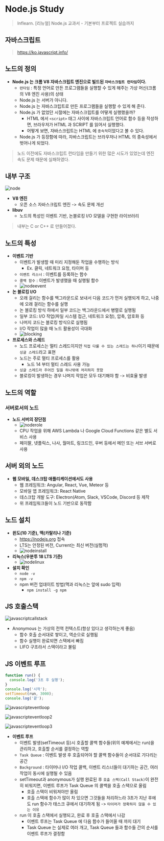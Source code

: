 # Node.js Study

> Inflearn. [리뉴얼] Node.js 교과서 - 기본부터 프로젝트 실습까지

## 자바스크립트

> https://ko.javascript.info/

## 노드의 정의

- __Node.js 는 크롬 V8 자바스크립트 엔진으로 빌드된 `자바스크립트 런타임`이다.__
  - `런타임` : 특정 언어로 만든 프로그램들을 실행할 수 있게 해주는 가상 머신(크롬의 V8 엔진 사용)의 상태
  - Node.js 는 서버가 아니다.
  - Node.js 는 자바스크립트로 만든 프로그램들을 실행할 수 있게 해 준다.
  - Node.js 가 없었던 시절에는 자바스크립트를 어떻게 실행했을까?
    - HTML 에서 `<script>` 태그 사이에 자바스크립트 언어로 함수 등을 작성하면, 브라우저가 HTML 과 SCRIPT 를 읽어서 실행했다.
    - 어떻게 보면, 자바스크립트는 HTML 에 `종속적`이었다고 볼 수 있다.
  - Node.js 가 등장함에 따라, 자바스크립트는 브라우저나 HTML 의 종속성에서 벗어나게 되었다.

> 노드 이전에도 자바스크립트 런타임을 만들기 위한 많은 시도가 있었는데 엔진 속도 문제 때문에 실패하였다.

## 내부 구조

![node](https://user-images.githubusercontent.com/47518272/155958444-9f3905a6-66f1-4a36-85e0-12844f9d9325.png)

- __V8 엔진__
  - 오픈 소스 자바스크립트 엔진 -> 속도 문제 개선
- __libuv__
  - 노드의 특성인 이벤트 기반, 논블로킹 I/O 모델을 구현한 라이브러리

> 내부는 C or C++ 로 만들어졌다.

## 노드의 특성

- __이벤트 기반__
  - 이벤트가 발생할 때 미리 지정해둔 작업을 수행하는 방식
    - Ex. 클릭, 네트워크 요청, 타이머 등
  - `이벤트 리스너` : 이벤트를 등록하는 함수
  - `콜백 함수` : 이벤트가 발생했을 때 실행될 함수
  - ![nodeevent](https://user-images.githubusercontent.com/47518272/155959104-0924405f-d2b1-434d-add1-74528258294c.png)
- __논 블로킹 I/O__
  - 오래 걸리는 함수를 백그라운드로 보내서 다음 코드가 먼저 실행되게 하고, 나중에 오래 걸리는 함수를 실행
  - 논 블로킹 방식 하에서 일부 코드는 백그라운드에서 병렬로 실행됨
  - 일부 코드: I/O 작업(파일 시스템 접근, 네트워크 요청), 압축, 암호화 등
  - 나머지 코드는 블로킹 방식으로 실행됨
  - I/O 작업이 많을 때 노드 활용성이 극대화
  - ![blocking](https://user-images.githubusercontent.com/47518272/155965468-cf138fee-9451-4fb4-8ffa-06e5da854183.png)
- __프로세스와 스레드__
  - 노드 프로세스는 멀티 스레드이지만 `직접 다룰 수 있는 스레드는 하나`이기 때문에 `싱글 스레드`라고 표현
  - 노드는 주로 멀티 프로세스를 활용
    - 노드 14 부터 멀티 스레드 사용 가능
  - `싱글 스레드라 주어진 일을 하나밖에 처리하지 못함`
  - 블로킹이 발생하는 경우 나머지 작업은 모두 대기해야 함 -> 비효율 발생

## 노드의 역할

### 서버로서의 노드

- __노드 서버의 장단점__
  - ![noderole](https://user-images.githubusercontent.com/47518272/155966986-7f3e15ca-fa8f-4b87-917e-7a23f73dc5d3.png)
  - CPU 작업을 위해 AWS Lambda 나 Google Cloud Functions 같은 별도 서비스 사용
  - 페이팔, 넷플릭스, 나사, 월마트, 링크드인, 우버 등에서 메인 또는 서브 서버로 사용

## 서버 외의 노드

- __웹 모바일, 데스크탑 애플리케이션에서도 사용__
  - 웹 프레임워크: Angular, React, Vue, Meteor 등
  - 모바일 앱 프레임워크: React Native
  - 데스크탑 개발 도구: Electron(Atom, Slack, VSCode, Discord 등 제작
  - 위 프레임워크들이 노드 기반으로 동작함

## 노드 설치

- __윈도(10 기준), 맥(카탈리나 기준)__
  - https://nodejs.org 접속
  - LTS는 안정된 버전, Current는 최신 버전(실험적)
  - ![nodeinstall](https://user-images.githubusercontent.com/47518272/155970433-1ded16a3-7548-41bc-9cad-8da09e036bee.png)
- __리눅스(우분투 18 LTS 기준)__
  - ![nodelinux](https://user-images.githubusercontent.com/47518272/155970447-91dfaef7-5c8f-484a-99a7-b1202ba434df.png)
- __설치 확인__
  - `node -v`
  - `npm -v`
  - npm 버전 업데이트 방법(맥과 리눅스는 앞에 sudo 입력)
    - `npm install -g npm`

## JS 호출스택

![javascriptcallstack](https://user-images.githubusercontent.com/47518272/155972402-60ece306-26c8-4e41-bfa8-3d2d15ccc696.png)

- Anonymous 는 가상의 전역 컨텍스트(항상 있다고 생각하는게 좋음)
  - 함수 호출 순서대로 쌓이고, 역순으로 실행됨
  - 함수 실행이 완료되면 스택에서 빠짐
  - LIFO 구조라서 스택이라고 불림

## JS 이벤트 루프

```javascript
function run() {
  console.log('3초 후 실행');
}
console.log('시작');
setTimeout(run, 3000);
console.log('끝');
```

![javascripteventloop](https://user-images.githubusercontent.com/47518272/155972663-20c20733-e532-490f-b1ff-d09eb5385560.png)

![javascripteventloop2](https://user-images.githubusercontent.com/47518272/155973003-b6ad4f64-3386-4f4e-9d39-f17576788c2a.png)

![javascripteventloop3](https://user-images.githubusercontent.com/47518272/155973372-f39c18a2-ec43-4ce9-9d9c-694ffc39a36c.png)

- __이벤트 루프__
  - 이벤트 발생(setTimeout 등)시 호출할 콜백 함수들(위의 예제에서는 run)을 관리하고, 호출할 순서를 결정하는 역할
  - `Task Queue` : 이벤트 발생 후 호출되어야 할 콜백 함수들이 순서대로 기다리는 공간
  - `Background` : 타이머나 I/O 작업 콜백, 이벤트 리스너들이 대기하는 공간, 여러 작업이 동시에 실행될 수 있음
  - setTimeout과 anonymous가 실행 완료된 후 `호출 스택(Call Stack)`이 완전히 비워지면, 이벤트 루프가 Task Queue 의 콜백을 호출 스택으로 올림
    - 호출 스택이 비워져야만 올림
    - 호출 스택에 함수가 많이 차 있으면 그것들을 처리하느라 3초가 지난 후에도 run 함수가 태스크 큐에서 대기하게 됨 -> `타이머가 정확하지 않을 수 있는 이유`
  - run 이 호출 스택에서 실행되고, 완료 후 호출 스택에서 나감
    - 이벤트 루프는 Task Queue 에 다음 함수가 들어올 때 까지 대기
    - Task Queue 는 실제로 여러 개고, Task Queue 들과 함수들 간의 순서를 이벤트 루프가 결정함


